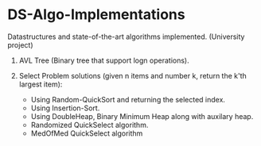 # DS-Algo-Implementations

Datastructures and  state-of-the-art algorithms implemented. (University project)

1. AVL Tree (Binary tree that support logn operations).

2. Select Problem solutions (given n items and number k, return the k'th largest item): 
   - Using Random-QuickSort and returning the selected index.
   - Using Insertion-Sort.
   - Using DoubleHeap, Binary Minimum Heap along with auxilary heap.
   - Randomized QuickSelect algorithm.
   - MedOfMed QuickSelect algorithm
